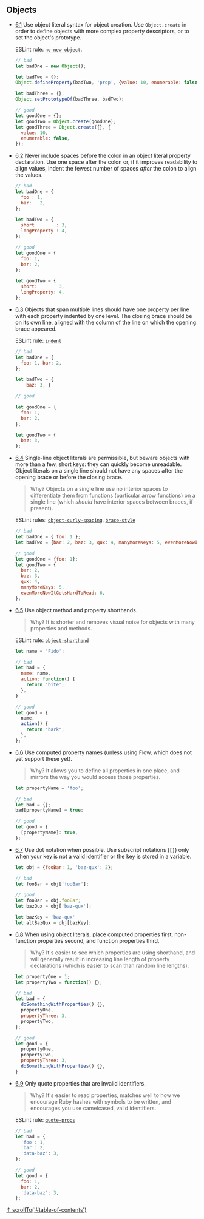 ## Objects

- [6.1](#6.1) <a name="6.1"></a> Use object literal syntax for object creation. Use `Object.create` in order to define objects with more complex property descriptors, or to set the object's prototype.

  ESLint rule: [`no-new-object`](http://eslint.org/docs/rules/no-new-object.html).

  ```javascript
  // bad
  let badOne = new Object();

  let badTwo = {};
  Object.defineProperty(badTwo, 'prop', {value: 10, enumerable: false});

  let badThree = {};
  Object.setPrototypeOf(badThree, badTwo);

  // good
  let goodOne = {};
  let goodTwo = Object.create(goodOne);
  let goodThree = Object.create({}, {
    value: 10,
    enumerable: false,
  });
  ```

- [6.2](#6.2) <a name="6.2"></a> Never include spaces before the colon in an object literal property declaration. Use one space after the colon or, if it improves readability to align values, indent the fewest number of spaces *after* the colon to align the values.

  ```javascript
  // bad
  let badOne = {
    foo : 1,
    bar:   2,
  };

  let badTwo = {
    short        : 3,
    longProperty : 4,
  };

  // good
  let goodOne = {
    foo: 1,
    bar: 2,
  };

  let goodTwo = {
    short:        3,
    longProperty: 4,
  };
  ```

- [6.3](#6.3) <a name="6.3"></a> Objects that span multiple lines should have one property per line with each property indented by one level. The closing brace should be on its own line, aligned with the column of the line on which the opening brace appeared.

  ESLint rule: [`indent`](http://eslint.org/docs/rules/indent.html)

  ```javascript
  // bad
  let badOne = {
    foo: 1, bar: 2,
  };

  let badTwo = {
      baz: 3, }

  // good

  let goodOne = {
    foo: 1,
    bar: 2,
  };

  let goodTwo = {
    baz: 3,
  };
  ```

- [6.4](#6.4) <a name="6.4"></a> Single-line object literals are permissible, but beware objects with more than a few, short keys: they can quickly become unreadable. Object literals on a single line should not have any spaces after the opening brace or before the closing brace.

  > Why? Objects on a single line use no interior spaces to differentiate them from functions (particular arrow functions) on a single line (which *should* have interior spaces between braces, if present).

  ESLint rules: [`object-curly-spacing`](http://eslint.org/docs/rules/object-curly-spacing.html), [`brace-style`](http://eslint.org/docs/rules/brace-style.html)

  ```javascript
  // bad
  let badOne = { foo: 1 };
  let badTwo = {bar: 2, baz: 3, qux: 4, manyMoreKeys: 5, evenMoreNowItGetsHardToRead: 6};

  // good
  let goodOne = {foo: 1};
  let goodTwo = {
    bar: 2,
    baz: 3,
    qux: 4,
    manyMoreKeys: 5,
    evenMoreNowItGetsHardToRead: 6,
  };
  ```

- [6.5](#6.5) <a name="6.5"></a> Use object method and property shorthands.

  > Why? It is shorter and removes visual noise for objects with many properties and methods.

  ESLint rule: [`object-shorthand`](http://eslint.org/docs/rules/object-shorthand.html)

  ```javascript
  let name = 'Fido';

  // bad
  let bad = {
    name: name,
    action: function() {
      return 'bite';
    },
  }

  // good
  let good = {
    name,
    action() {
      return "bark";
    },
  };
  ```

- [6.6](#6.6) <a name="6.6"></a> Use computed property names (unless using Flow, which does not yet support these yet).

  > Why? It allows you to define all properties in one place, and mirrors the way you would access those properties.

  ```javascript
  let propertyName = 'foo';

  // bad
  let bad = {};
  bad[propertyName] = true;

  // good
  let good = {
    [propertyName]: true,
  };
  ```

- [6.7](#6.7) <a name="6.7"></a> Use dot notation when possible. Use subscript notations (`[]`) only when your key is not a valid identifier or the key is stored in a variable.

  ```js
  let obj = {fooBar: 1, 'baz-qux': 2};

  // bad
  let fooBar = obj['fooBar'];

  // good
  let fooBar = obj.fooBar;
  let bazQux = obj['baz-qux'];

  let bazKey = 'baz-qux'
  let altBazQux = obj[bazKey];
  ```

- [6.8](#6.8) <a name="6.8"></a> When using object literals, place computed properties first, non-function properties second, and function properties third.

  > Why? It's easier to see which properties are using shorthand, and will generally result in increasing line length of property declarations (which is easier to scan than random line lengths).

  ```javascript
  let propertyOne = 1;
  let propertyTwo = function() {};

  // bad
  let bad = {
    doSomethingWithProperties() {},
    propertyOne,
    propertyThree: 3,
    propertyTwo,
  };

  // good
  let good = {
    propertyOne,
    propertyTwo,
    propertyThree: 3,
    doSomethingWithProperties() {},
  }
  ```

- [6.9](#6.9) <a name="6.9"></a> Only quote properties that are invalid identifiers.

  > Why? It's easier to read properties, matches well to how we encourage Ruby hashes with symbols to be written, and encourages you use camelcased, valid identifiers.

  ESLint rule: [`quote-props`](http://eslint.org/docs/rules/quote-props.html)

  ```javascript
  // bad
  let bad = {
    'foo': 1,
    'bar': 2,
    'data-baz': 3,
  };

  // good
  let good = {
    foo: 1,
    bar: 2,
    'data-baz': 3,
  };
  ```

[↑ scrollTo('#table-of-contents')](#table-of-contents)
